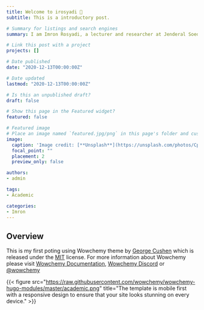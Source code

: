 ```yaml
---
title: Welcome to irosyadi 👋
subtitle: This is a introductory post.

# Summary for listings and search engines
summary: I am Imron Rosyadi, a lecturer and researcher at Jenderal Soedirman University.

# Link this post with a project
projects: []

# Date published
date: "2020-12-13T00:00:00Z"

# Date updated
lastmod: "2020-12-13T00:00:00Z"

# Is this an unpublished draft?
draft: false

# Show this page in the Featured widget?
featured: false

# Featured image
# Place an image named `featured.jpg/png` in this page's folder and customize its options here.
image:
  caption: 'Image credit: [**Unsplash**](https://unsplash.com/photos/CpkOjOcXdUY)'
  focal_point: ""
  placement: 2
  preview_only: false

authors:
- admin

tags:
- Academic

categories:
- Imron
---
```


## Overview

This is my first poting using Wowchemy theme by [George Cushen](https://georgecushen.com) which is released under the [MIT](https://github.com/wowchemy/wowchemy-hugo-modules/blob/master/LICENSE.md) license. For more information about Wowchemy please visit 
[Wowchemy Documentation](https://wowchemy.com/docs/), [Wowchemy Discord](https://discord.gg/z8wNYzb) or [@wowchemy](https://twitter.com/wowchemy)

{{< figure src="https://raw.githubusercontent.com/wowchemy/wowchemy-hugo-modules/master/academic.png" title="The template is mobile first with a responsive design to ensure that your site looks stunning on every device." >}}

